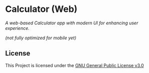 # **Calculator** (Web)
_A web-based Calculator app with modern UI for enhancing user experience._

_(not fully optimized for mobile yet)_
## License
This Project is licensed under the [GNU General Public License v3.0](LICENSE)

